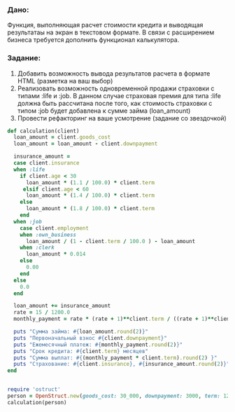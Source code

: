 ### Дано:
Функция, выполняющая расчет стоимости кредита и выводящая результатаы на экран в текстовом формате. В связи с расширением бизнеса требуется дополнить функционал калькулятора.

### Задание:
1. Добавить возможность вывода результатов расчета в формате HTML (разметка на ваш выбор)
2. Реализовать возможность одновременной продажи страховки с типами :life и :job. В данном случае страховая премия для типа :life
должна быть рассчитана после того, как стоимость страховки с типом :job будет добавлена к сумме займа (loan_amount)
3. Провести рефакторинг на ваше усмотрение (задание со звездочкой)

```ruby
def calculation(client)
  loan_amount = client.goods_cost
  loan_amount = loan_amount - client.downpayment

  insurance_amount =
  case client.insurance
  when :life
    if client.age < 30
      loan_amount * (1.1 / 100.0) * client.term
     elsif client.age < 60
      loan_amount * (1.4 / 100.0) * client.term
    else
      loan_amount * (1.8 / 100.0) * client.term
    end
  when :job
    case client.employment
    when :own_business
      loan_amount / (1 - client.term / 100.0 ) - loan_amount
    when :clerk
      loan_amount * 0.014
    else
      0.00
    end
  else
    0.0
  end

  loan_amount += insurance_amount
  rate = 15 / 1200.0
  monthly_payment = rate * (rate + 1)**client.term / ((rate + 1)**client.term - 1) * loan_amount

  puts "Сумма займа: #{loan_amount.round(2)}"
  puts "Первоначальный взнос #{client.downpayment}"
  puts "Ежемесячный платеж: #{monthly_payment.round(2)}"
  puts "Срок кредита: #{client.term} месяцев"
  puts "Сумма выплат: #{(monthly_payment * client.term).round(2) }"
  puts "Страхование: #{client.insurance}, #{insurance_amount.round(2)}"
end


require 'ostruct'
person = OpenStruct.new(goods_cost: 30_000, downpayment: 3000, term: 12, age: 44, employment: :own_business,  insurance: :job)
calculation(person)
```
